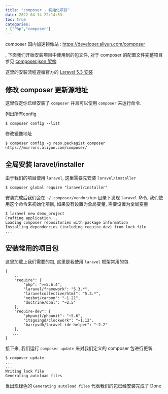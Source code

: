 ```yaml
---
title: "composer - 初始化项目"
date: 2022-04-14 22:14:53
toc: true
categories:
- ["Php","composer"]
---
```


composer 国内加速镜像站 :  https://developer.aliyun.com/composer 

, 下面我们开始安装项目中使用到的包文件, 对于 composer 的配置文件完整项目参见 [composer.json 架构](http://docs.phpcomposer.com/04-schema.html)

这里的安装流程遵循官方的 [Laravel 5.3 安装](https://laravel.com/docs/5.3/installation)




## 修改 composer 更新源地址
这里假定你已经安装了 `composer` 并且可以使用 `composer` 来运行命令.

列出所有config
```
$ composer config --list
```
修改镜像地址
```
$ composer config -g repo.packagist composer https://mirrors.aliyun.com/composer/
```

## 全局安装 laravel/installer
由于我们的项目使用 `laravel`, 这里需要先安装 `laravel/installer`
```
$ composer global require "laravel/installer"
```
安装完成后我们会在 `~/.composer/vendor/bin` 目录下发现 `laravel` 命令, 我们使用这个命令来初始化项目, 如果没有设置为全局变量, 需要设置为全局变量
```
$ laravel new demo_project
Crafting application...
Loading composer repositories with package information
Installing dependencies (including require-dev) from lock file
...
```

## 安装常用的项目包
这里加载上我们需要的包, 这里是我使用 `laravel` 框架常用的包
```
{
	...
	"require": {
		"php": ">=5.6.4",
		"laravel/framework": "5.3.*",
		"laravelcollective/html": "5.3.*",
		"nesbot/carbon": "~1.21",
		"doctrine/dbal": "~2.5"
	},
	"require-dev": {
		"phpunit/phpunit": "~5.6",
		"itsgoingd/clockwork": "~1.12",
		"barryvdh/laravel-ide-helper": "~2.2"
	},
   ...
}
```
接下来, 我们运行 `composer update` 来对我们定义的 composer 包进行更新.
```
$ composer update
...
...
Writing lock file
Generating autoload files
```
当出现绿色的 `Generating autoload files` 代表我们的包已经安装完成了 Done

